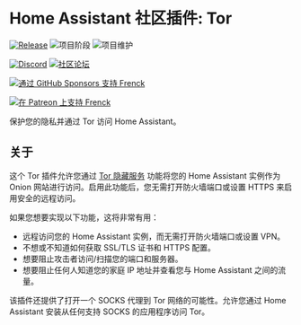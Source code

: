 # Home Assistant 社区插件: Tor

[![Release][release-shield]][release] ![项目阶段][project-stage-shield] ![项目维护][maintenance-shield]

[![Discord][discord-shield]][discord] [![社区论坛][forum-shield]][forum]

[![通过 GitHub Sponsors 支持 Frenck][github-sponsors-shield]][github-sponsors]

[![在 Patreon 上支持 Frenck][patreon-shield]][patreon]

保护您的隐私并通过 Tor 访问 Home Assistant。

## 关于

这个 Tor 插件允许您通过 [Tor 隐藏服务][tor-hidden-service] 功能将您的 Home Assistant 实例作为 Onion 网站进行访问。启用此功能后，您无需打开防火墙端口或设置 HTTPS 来启用安全的远程访问。

如果您想要实现以下功能，这将非常有用：

- 远程访问您的 Home Assistant 实例，而无需打开防火墙端口或设置 VPN。
- 不想或不知道如何获取 SSL/TLS 证书和 HTTPS 配置。
- 想要阻止攻击者访问/扫描您的端口和服务器。
- 想要阻止任何人知道您的家庭 IP 地址并查看您与 Home Assistant 之间的流量。

该插件还提供了打开一个 SOCKS 代理到 Tor 网络的可能性。允许您通过 Home Assistant 安装从任何支持 SOCKS 的应用程序访问 Tor。

[discord-shield]: https://img.shields.io/discord/478094546522079232.svg
[discord]: https://discord.me/hassioaddons
[forum-shield]: https://img.shields.io/badge/community-forum-brightgreen.svg
[forum]: https://community.home-assistant.io/t/home-assistant-community-add-on-tor/33822?u=frenck
[github-sponsors-shield]: https://frenck.dev/wp-content/uploads/2019/12/github_sponsor.png
[github-sponsors]: https://github.com/sponsors/frenck
[maintenance-shield]: https://img.shields.io/maintenance/yes/2025.svg
[patreon-shield]: https://frenck.dev/wp-content/uploads/2019/12/patreon.png
[patreon]: https://www.patreon.com/frenck
[project-stage-shield]: https://img.shields.io/badge/project%20stage-production%20ready-brightgreen.svg
[release-shield]: https://img.shields.io/badge/version-v6.0.3-blue.svg
[release]: https://github.com/hassio-addons/addon-tor/tree/v6.0.3
[tor-hidden-service]: https://www.torproject.org/docs/hidden-services.html.en